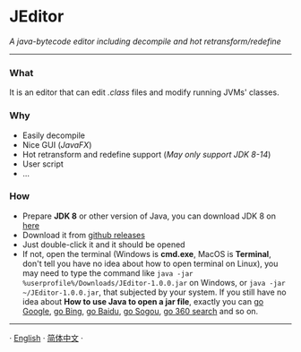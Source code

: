 # JEditor

*A java-bytecode editor including decompile and hot retransform/redefine*

---

### What

It is an editor that can edit *.class* files and modify running JVMs' classes.

### Why

- Easily decompile
- Nice GUI (*JavaFX*)
- Hot retransform and redefine support (*May only support JDK 8-14*)
- User script
- ...

### How

- Prepare **JDK 8** or other version of Java, you can download JDK 8 on [here](https://www.oracle.com/java/technologies/javase/javase8-archive-downloads.html)
- Download it from [github releases](https://github.com/CoolCLK/JEditor/releases)
- Just double-click it and it should be opened
- If not, open the terminal (Windows is **cmd.exe**, MacOS is **Terminal**, don't tell you have no idea about how to open terminal on Linux), you may need to type the command like ``java -jar %userprofile%/Downloads/JEditor-1.0.0.jar`` on Windows, or ``java -jar ~/JEditor-1.0.0.jar``, that subjected by your system. If you still have no idea about **How to use Java to open a jar file**, exactly you can [go Google](https://www.google.com), [go Bing](https://www.bing.com), [go Baidu](https://www.baidu.com), [go Sogou](https://www.sogou.com), [go 360 search](https://www.so.com) and so on.

---

· [English](README.MD) · [简体中文](docs/zh-CN/Introduce.MD) ·
